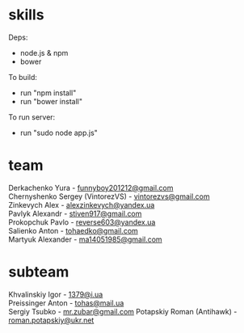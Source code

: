 skills
======
Deps:

* node.js & npm
* bower

To build:

* run "npm install"
* run "bower install"

To run server:

* run "sudo node app.js"

team
====
Derkachenko Yura - funnyboy201212@gmail.com  
Chernyshenko Sergey (VintorezVS) - vintorezvs@gmail.com  
Zinkevych Alex - alexzinkevych@yandex.ua  
Pavlyk Alexandr - stiven917@gmail.com  
Prokopchuk Pavlo - reverse603@yandex.ua  
Salienko Anton - tohaedko@gmail.com  
Martyuk Alexander - ma14051985@gmail.com  

subteam
====  
Khvalinskiy Igor - 1379@i.ua  
Preissinger Anton - tohas@mail.ua  
Sergiy Tsubko - mr.zubar@gmail.com
Potapskiy Roman (Antihawk) - roman.potapskiy@ukr.net

